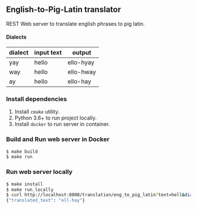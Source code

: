 ## English-to-Pig-Latin translator

REST Web server to translate english phrases to pig latin.

#### Dialects

| dialect | input text | output    |
|---------|------------|-----------|
| yay     | hello      | ello-hyay |
| way     | hello      | ello-hway |
| ay      | hello      | ello-hay  |

### Install dependencies

1. Install `cmake` utility.
2. Python 3.6+ to run project locally.
3. Install `docker` to run server in container.


### Build and Run web server in Docker

```sh
$ make build
$ make run
```

### Run web server locally

```sh
$ make install
$ make run_locally
$ curl http://localhost:8000/translation/eng_to_pig_latin?text=hell&dialect=ay
{"translated_text": "ell-hay"}
```
